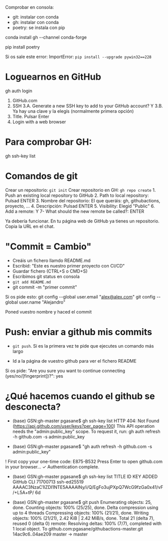 Comprobar en consola:

- git: instalar con conda
- gh: instalar con conda
- poetry: se instala con pip

conda install gh  --channel conda-forge 

pip install poetry

Si os sale este error: ImportError: `pip install --upgrade pywin32==228`

# Loguearnos en GitHub
gh auth login
1. GitHub.com
2. SSH
3.A. Generate a new SSH key to add to your GitHub account? Y
3.B. Ya hay una clave y la elegís (normalmente primera opción)
4. Title. Pulsar Enter
5. Login with a web browser

# Para comprobar GH:
gh ssh-key list

# Comandos de git

Crear un repositorio: `git init`
Crear repositorio en GH: `gh repo create`
    1. Push an existing local repository to GitHub
    2. Path to local repository: Pulsad ENTER
    3. Nombre del repositorio: El que queráis: gh, githubactions, proyecto, ...
    4. Descripción: Pulsad ENTER
    5. Visibility: Elegid "Public"
    6. Add a remote: Y
    7- What should the new remote be called?: ENTER

Ya debería funcionar. En tu página web de GitHub ya tienes un repositorio. Copia la URL en el chat.

# "Commit = Cambio"
- Creáis un fichero llamdo README.md
- Escribid: "Este es nuestro primer proyecto con CI/CD"
- Guardar fichero (CTRL+S o CMD+S)
- Escribimos git status en consola
- `git add README.md`
- git commit -m "primer commit"

Si os pide esto: 
git config --global user.email "alex@alex.com"
git config --global user.name "Alejandro"

Poned vuestro nombre y haced el commit

# Push: enviar a github mis commits
- `git push`. Si es la primera vez te pide que
ejecutes un comando más largo

- Id a la página de vuestro github para ver el fichero README

Si os pide: "Are you sure you want to continue connecting (yes/no/[fingerprint])?": yes

# ¿Qué hacemos cuando el github se desconecta?
- (base) GSN:gh-master pgasane$ gh ssh-key list
HTTP 404: Not Found (https://api.github.com/user/keys?per_page=100)
This API operation needs the "admin:public_key" scope. To request it, run:  gh auth refresh -h github.com -s admin:public_key

- (base) GSN:gh-master pgasane$ "gh auth refresh -h github.com -s admin:public_key"

! First copy your one-time code: E875-B532
Press Enter to open github.com in your browser... 
✓ Authentication complete.

- (base) GSN:gh-master pgasane$ gh ssh-key list
TITLE       ID        KEY                                                                               ADDED
GitHub CLI  71700713  ssh-ed25519 AAAAC3NzaC1lZDI1NTE5AAAAINy/i/Q/EgFo3ujPXpQ7WcG9fzGa0x41/vF/+L5A+tP/  6d

- (base) GSN:gh-master pgasane$ git push
Enumerating objects: 25, done.
Counting objects: 100% (25/25), done.
Delta compression using up to 4 threads
Compressing objects: 100% (21/21), done.
Writing objects: 100% (21/21), 2.42 KiB | 2.42 MiB/s, done.
Total 21 (delta 7), reused 0 (delta 0)
remote: Resolving deltas: 100% (7/7), completed with 1 local object.
To github.com:pgasane/githubactions-master.git
   14ac9c6..04ae209  master -> master

